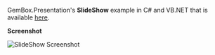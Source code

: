 GemBox.Presentation's **SlideShow** example in C# and VB.NET that is available [here](https://www.gemboxsoftware.com/presentation/examples/powerpoint-slide-show/502).

**Screenshot**

![SlideShow Screenshot](https://www.gemboxsoftware.com/Presentation/Examples/Content/AdvancedFeatures/SlideShow/SlideShow.png)